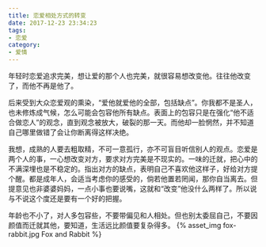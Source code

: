 ```yaml
---
title: 恋爱相处方式的转变
date: 2017-12-23 23:34:23
tags:
- 恋爱
category:
- 爱情
---
```

年轻时恋爱追求完美，想让爱的那个人也完美，就很容易想改变他。往往他改变了，而他不再是他了。

后来受到大众恋爱观的熏染，“爱他就爱他的全部，包括缺点”。你我都不是圣人，也未修炼成气候，怎么可能会包容他所有缺点。表面上的包容只是在强化“他不适合做恋人”的观念，直到观念被放大，破裂的那一天。而他却一脸惘然，并不知道自己哪里做错了会让你断离得这样决绝。

我想，成熟的人要去粗取精，不可一意孤行，亦不可盲目听信别人的观点。恋爱是两个人的事，一心想改变对方，要求对方完美是不现实的。一味的迁就，把心中的不满深埋也是不稳定的。指出对方的缺点，表明自己不喜欢他这样子，好给对方提个醒。都是成年人，会适当考虑你的感受的，倘若他置若罔闻，那你自当离去。但提意见也非婆婆妈妈，一点小事也要说嘴，这就和“改变”他没什么两样了。所以说与不说这个度还是要有一个好的把握。

年龄也不小了，对人多包容些，不要带偏见和人相处。但也别太委屈自己，不要因颜值而迁就其他，要知道，生活远比颜值要复杂得多。
{% asset_img fox-rabbit.jpg Fox and Rabbit %}